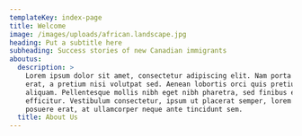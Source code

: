 ```yaml
---
templateKey: index-page
title: Welcome
image: /images/uploads/african.landscape.jpg
heading: Put a subtitle here
subheading: Success stories of new Canadian immigrants
aboutus:
  description: >
    Lorem ipsum dolor sit amet, consectetur adipiscing elit. Nam porta lacus
    erat, a pretium nisi volutpat sed. Aenean lobortis orci quis pretium
    aliquam. Pellentesque mollis nibh eget nibh pharetra, sed finibus erat
    efficitur. Vestibulum consectetur, ipsum ut placerat semper, lorem neque
    posuere erat, at ullamcorper neque ante tincidunt sem.
  title: About Us
---
```


